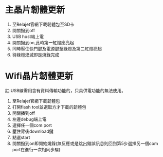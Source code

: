 # 主晶片韌體更新

1. 至Relajet官網下載韌體包至SD卡
2. 開關撥到off
3. USB host端上電
4. 開關撥到on,此時第一紅燈應亮起
5. 同時壓住快門鍵及電源鍵至綠燈及第二紅燈亮起
6. 待綠燈熄滅即是燒錄完成

# Wifi晶片韌體更新

註:USB線需用含有資料傳輸功能的，只具供電功能的無法使用。

1. 至Relajet官網下載韌體包
2. 打開flash tool並選取方才下載的韌體包
3. 開關播到off
4. 左邊debug端上電
5. 選擇任一個com port
6. 壓住背後download鍵
7. 點選start
8. 開關撥到on即開始燒錄\(無反應或是跳出錯誤訊息則回到第5步選擇另一個com port在進行一次相同步驟\)



